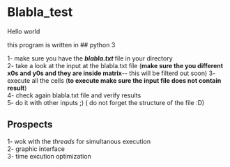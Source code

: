 # Blabla_test

Hello world 

this program is written in ## python 3

1- make sure you have the <b>*blabla.txt* </b>file in your directory  
2- take a look at the input at the blabla.txt file  (<b>make sure the you different x0s and y0s and they are inside matrix</b>-- this will be filterd out soon)
3- execute all the cells   (<b>to execute make sure the input file does not contain result</b>)  
4- check again blabla.txt file and verify results   
5- do it with other inputs ;)  ( do not forget the structure of the file :D)


## Prospects

1- wok with the *threads* for simultanous execution  
2- graphic interface  
3- time excution optimization
